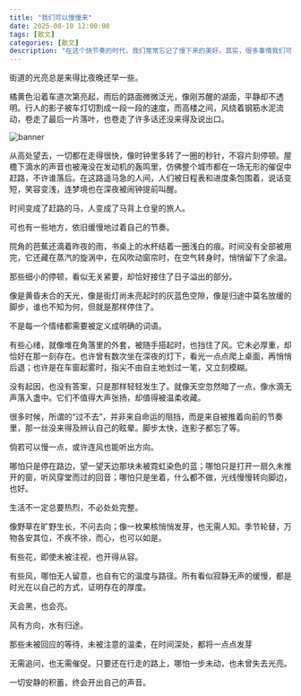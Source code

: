 ```yaml
---
title: "我们可以慢慢来"
date: 2025-08-10 12:00:00
tags: [散文]
categories: [散文]
description: "在这个快节奏的时代，我们常常忘记了慢下来的美好。其实，很多事情我们可以慢慢来，享受过程，感受生活的细节。"
---
```


街道的光亮总是来得比夜晚还早一些。

橘黄色沿着车道次第亮起，雨后的路面微微泛光，像刚苏醒的湖面，平静却不透明。行人的影子被车灯切割成一段一段的速度，而高楼之间，风绕着钢筋水泥流动，卷走了最后一片落叶，也卷走了许多话还没来得及说出口。

![banner](https://oss.fhub.cn/note/202506251326250.png)

从高处望去，一切都在走得很快，像时钟里多转了一圈的秒针，不容片刻停顿。屋檐下滴水的声音也被淹没在发动机的轰鸣里，仿佛整个城市都在一场无形的催促中赶路，不许谁落后。在这路遥马急的人间，人们被日程表和进度条包围着，说话变短，笑容变浅，连梦境也在深夜被闹钟提前叫醒。

时间变成了赶路的马，人变成了马背上仓皇的旅人。

可也有一些地方，依旧缓慢地过着自己的节奏。

院角的芭蕉还滴着昨夜的雨，书桌上的水杯结着一圈浅白的痕。时间没有全部被用完，它还藏在蒸汽的旋涡中，在风吹动窗帘时，在空气转身时，悄悄留下了余温。

那些细小的停顿，看似无关紧要，却恰好接住了日子溢出的部分。

像是黄昏未合的天光，像是街灯尚未亮起时的灰蓝色空隙，像是归途中莫名放缓的脚步，谁也不知为何，但就是那样停住了。

不是每一个情绪都需要被定义成明确的词语。

有些心绪，就像堆在角落里的外套，被随手搭起时，也挡住了风。它未必厚重，却恰好在那一刻存在。也许曾有数次坐在深夜的灯下，看光一点点爬上桌面，再悄悄后退；也许是在车窗起雾时，指尖不由自主地划过一笔，又立刻模糊。

没有起因，也没有答案，只是那样轻轻发生了。就像天空忽然暗了一点，像水滴无声落入盏中。它们不值得大声张扬，却值得被温柔收藏。

很多时候，所谓的“过不去”，并非来自命运的阻挡，而是来自被推着向前的节奏里，那一丝没来得及辨认自己的眩晕。脚步太快，连影子都忘了等。

倘若可以慢一点，或许连风也能听出方向。

哪怕只是停在路边，望一望天边那块未被霓虹染色的蓝；哪怕只是打开一扇久未推开的窗，听风穿堂而过的回音；哪怕只是坐着，什么都不做，光线慢慢转向脚边，也好。

生活不一定总要热烈，不必处处完整。

像野草在旷野生长，不问去向；像一枚果核悄悄发芽，也无需人知。季节轮替，万物各安其位，不疾不徐，而心，也可以如是。

有些花，即使未被注视，也开得从容。

有些风，哪怕无人留意，也自有它的温度与路径。所有看似寂静无声的缓慢，都是时光在以自己的方式，证明存在的厚度。

天会黑，也会亮。

风有方向，水有归途。

那些未被回应的等待，未被注意的温柔，在时间深处，都将一点点发芽

无需追问，也无需催促。只要还在行走的路上，哪怕一步未动，也未曾失去光亮。

一切安静的积蓄，终会开出自己的声音。

